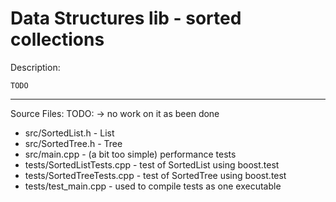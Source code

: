 Data Structures lib - sorted collections
====================================================================
Description:

    TODO

--------------------------------------------------------------------
Source Files:
TODO: -> no work on it as been done
   * src/SortedList.h - List<T>
   * src/SortedTree.h - Tree<T>
   * src/main.cpp - (a bit too simple) performance tests
   * tests/SortedListTests.cpp - test of SortedList using boost.test
   * tests/SortedTreeTests.cpp - test of SortedTree using boost.test
   * tests/test_main.cpp - used to compile tests as one executable

